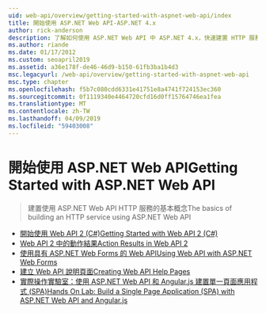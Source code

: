 ```yaml
---
uid: web-api/overview/getting-started-with-aspnet-web-api/index
title: 開始使用 ASP.NET Web API-ASP.NET 4.x
author: rick-anderson
description: 了解如何使用 ASP.NET Web API 中 ASP.NET 4.x，快速建置 HTTP 服務並擴及各種用戶端。
ms.author: riande
ms.date: 01/17/2012
ms.custom: seoapril2019
ms.assetid: a36e178f-de46-46d9-b150-61fb3ba1b4d3
msc.legacyurl: /web-api/overview/getting-started-with-aspnet-web-api
msc.type: chapter
ms.openlocfilehash: f5b7c080cdd6331e41751e8a4741f724153ec360
ms.sourcegitcommit: 0f1119340e4464720cfd16d0ff15764746ea1fea
ms.translationtype: MT
ms.contentlocale: zh-TW
ms.lasthandoff: 04/09/2019
ms.locfileid: "59403008"
---
```

# <a name="getting-started-with-aspnet-web-api"></a><span data-ttu-id="964a2-103">開始使用 ASP.NET Web API</span><span class="sxs-lookup"><span data-stu-id="964a2-103">Getting Started with ASP.NET Web API</span></span>

> <span data-ttu-id="964a2-104">建置使用 ASP.NET Web API HTTP 服務的基本概念</span><span class="sxs-lookup"><span data-stu-id="964a2-104">The basics of building an HTTP service using ASP.NET Web API</span></span>


- [<span data-ttu-id="964a2-105">開始使用 Web API 2 (C#)</span><span class="sxs-lookup"><span data-stu-id="964a2-105">Getting Started with Web API 2 (C#)</span></span>](tutorial-your-first-web-api.md)
- [<span data-ttu-id="964a2-106">Web API 2 中的動作結果</span><span class="sxs-lookup"><span data-stu-id="964a2-106">Action Results in Web API 2</span></span>](action-results.md)
- [<span data-ttu-id="964a2-107">使用具有 ASP.NET Web Forms 的 Web API</span><span class="sxs-lookup"><span data-stu-id="964a2-107">Using Web API with ASP.NET Web Forms</span></span>](using-web-api-with-aspnet-web-forms.md)
- [<span data-ttu-id="964a2-108">建立 Web API 說明頁面</span><span class="sxs-lookup"><span data-stu-id="964a2-108">Creating Web API Help Pages</span></span>](creating-api-help-pages.md)
- [<span data-ttu-id="964a2-109">實際操作實驗室：使用 ASP.NET Web API 和 Angular.js 建置單一頁面應用程式 (SPA)</span><span class="sxs-lookup"><span data-stu-id="964a2-109">Hands On Lab: Build a Single Page Application (SPA) with ASP.NET Web API and Angular.js</span></span>](build-a-single-page-application-spa-with-aspnet-web-api-and-angularjs.md)
